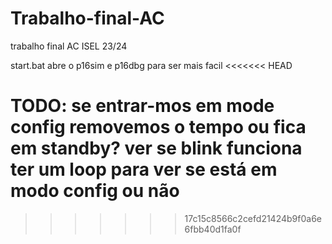# Trabalho-final-AC
trabalho final AC ISEL 23/24

start.bat abre o p16sim e p16dbg para ser mais facil
<<<<<<< HEAD

TODO:
    se entrar-mos em mode config removemos o tempo ou fica em standby?
    ver se blink funciona
    ter um loop para ver se está em modo config ou não
=======
>>>>>>> 17c15c8566c2cefd21424b9f0a6e6fbb40d1fa0f
